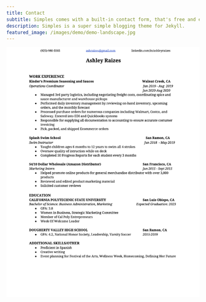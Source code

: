 ```yaml
---
title: Contact
subtitle: Simples comes with a built-in contact form, that's free and easy to set up.
description: Simples is a super simple blogging theme for Jekyll.
featured_image: /images/demo/demo-landscape.jpg
---
```


![](/images/ashley-resume.png)